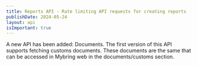 ```yaml
---
title: Reports API - Rate limiting API requests for creating reports
publishDate: 2024-05-24
layout: api
isImportant: true
---
```


A new API has been added: Documents. The first version of this API supports fetching customs documents. These documents are the same that can be accessed in Mybring web in the documents/customs section.
